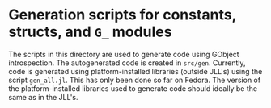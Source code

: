 # Generation scripts for constants, structs, and `G_` modules

The scripts in this directory are used to generate code using GObject introspection.
The autogenerated code is created in `src/gen`.
Currently, code is generated using platform-installed libraries (outside JLL's) using the script `gen_all.jl`. This has only been done so far on Fedora.
The version of the platform-installed libraries used to generate code should ideally be the same as in the JLL's.
